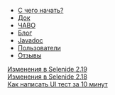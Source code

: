 <ul class="main-menu-pages">
  <li><a href="{{ BASE_PATH }}/quick-start.html">С чего начать?</a></li>
  <li><a href="{{ BASE_PATH }}/documentation.html">Док</a></li>
  <li><a href="{{ BASE_PATH }}/faq.html">ЧАВО</a></li>
  <li><a href="{{ BASE_PATH }}/blog.html">Блог</a></li>
  <li><a href="{{ BASE_PATH }}/javadoc.html">Javadoc</a></li>
  <li><a href="{{ BASE_PATH }}/users.html">Пользователи</a></li>
  <li><a href="{{ BASE_PATH }}/quotes.html">Отзывы</a></li>
  <li style="display:none;"><a href="{{ BASE_PATH }}/thanks.html">Мы говорим спасибо</a></li>
</ul>

<div class="news">
  <div class="news-line"><a href="/2015/06/21/selenide-2.19/">Изменения в Selenide 2.19</a></div>
  <div class="news-line"><a href="/2015/05/06/selenide-2.18/">Изменения в Selenide 2.18</a></div>
  <!--<div class="news-line"><a href="/2014/12/28/how-to-test-gmail/">Как тестировать GMail</a></div>-->
  <div class="news-line"><a class="video" href="//vimeo.com/106867878">Как написать UI тест за 10 минут</a></div>
</div>

<h3 style="display:none">Блог</h3>
<div class="archive" style="display:none">
  {% assign posts_collate = site.posts %}
  {% include JB/posts_collate %}
  <a href="{{ BASE_PATH }}/archive.html" class="right small">Блог</a>
</div>
